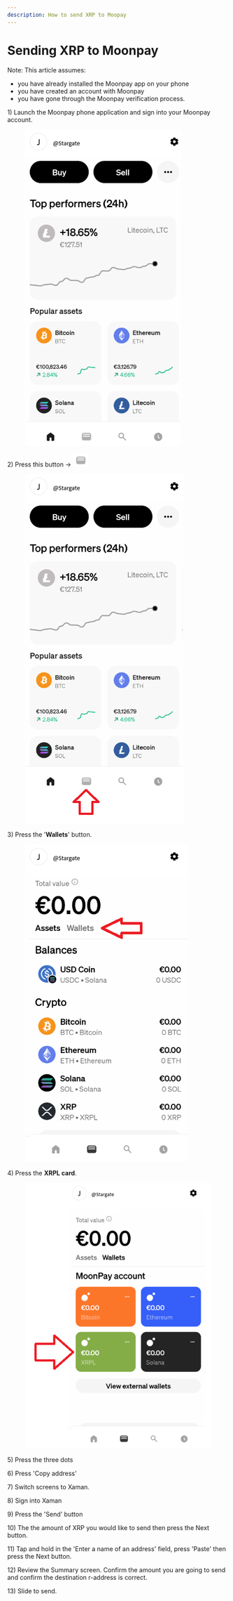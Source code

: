 ```yaml
---
description: How to send XRP to Moopay
---
```


# Sending XRP to Moonpay

Note: This article assumes:

* you have already installed the Moonpay app on your phone
* you have created an account with Moonpay
* you have gone through the Moonpay verification process.



1\) Launch the Moonpay phone application and sign into your Moonpay account.

<figure><img src="../.gitbook/assets/Moonpay -1.png" alt=""><figcaption></figcaption></figure>

2\) Press this button -> ![](<../.gitbook/assets/image (93).png>)

<figure><img src="../.gitbook/assets/Moonpay -2.png" alt=""><figcaption></figcaption></figure>

3\) Press the '**Wallets**' button.

<figure><img src="../.gitbook/assets/Moonpay -3.png" alt=""><figcaption></figcaption></figure>

4\) Press the **XRPL card**.

<figure><img src="../.gitbook/assets/Moonpay -4.png" alt=""><figcaption></figcaption></figure>

5\) Press the three dots

6\) Press 'Copy address'

7\) Switch screens to Xaman.

8\) Sign into Xaman

9\) Press the 'Send' button

10\) The the amount of XRP you would like to send then press the Next button.

11\) Tap and hold in the 'Enter a name of an address' field, press 'Paste' then press the Next button.&#x20;

12\) Review the Summary screen. Confirm the amount you are going to send and confirm the destination r-address is correct.&#x20;

13\) Slide to send.

